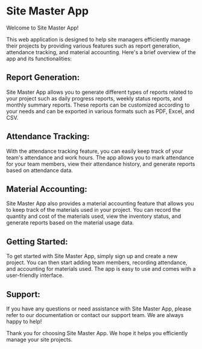 # Site Master App
Welcome to Site Master App!

This web application is designed to help site managers efficiently manage their projects by providing various features such as report generation, attendance tracking, and material accounting. Here's a brief overview of the app and its functionalities:

## Report Generation:
Site Master App allows you to generate different types of reports related to your project such as daily progress reports, weekly status reports, and monthly summary reports. These reports can be customized according to your needs and can be exported in various formats such as PDF, Excel, and CSV.

## Attendance Tracking:
With the attendance tracking feature, you can easily keep track of your team's attendance and work hours. The app allows you to mark attendance for your team members, view their attendance history, and generate reports based on attendance data.

## Material Accounting:
Site Master App also provides a material accounting feature that allows you to keep track of the materials used in your project. You can record the quantity and cost of the materials used, view the inventory status, and generate reports based on the material usage data.

## Getting Started:
To get started with Site Master App, simply sign up and create a new project. You can then start adding team members, recording attendance, and accounting for materials used. The app is easy to use and comes with a user-friendly interface.

## Support:
If you have any questions or need assistance with Site Master App, please refer to our documentation or contact our support team. We are always happy to help!

Thank you for choosing Site Master App. We hope it helps you efficiently manage your site projects.
